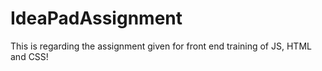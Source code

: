 # IdeaPadAssignment
This is regarding the assignment given for front end training of JS, HTML and CSS! 

